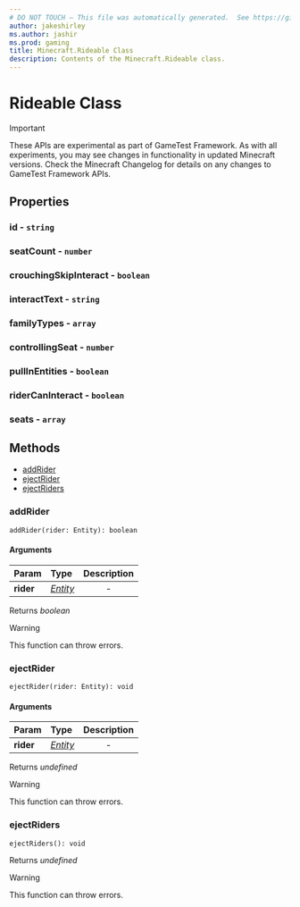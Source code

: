 ```yaml
---
# DO NOT TOUCH — This file was automatically generated.  See https://github.com/Mojang/MinecraftScriptingApiDocsGenerator to modify descriptions, examples, etc.
author: jakeshirley
ms.author: jashir
ms.prod: gaming
title: Minecraft.Rideable Class
description: Contents of the Minecraft.Rideable class.
---
```

# Rideable Class
>[!IMPORTANT]
>These APIs are experimental as part of GameTest Framework. As with all experiments, you may see changes in functionality in updated Minecraft versions. Check the Minecraft Changelog for details on any changes to GameTest Framework APIs.
## Properties
### **id** - `string`



### **seatCount** - `number`



### **crouchingSkipInteract** - `boolean`



### **interactText** - `string`



### **familyTypes** - `array`



### **controllingSeat** - `number`



### **pullInEntities** - `boolean`



### **riderCanInteract** - `boolean`



### **seats** - `array`




## Methods
- [addRider](#addrider)
- [ejectRider](#ejectrider)
- [ejectRiders](#ejectriders)
  
### **addRider**
`
addRider(rider: Entity): boolean
`

#### Arguments
| Param | Type | Description |
| :--- | :--- | :---: |
| **rider** | [*Entity*](Entity.md) | - |

Returns *boolean*

> [!WARNING]
> This function can throw errors.

### **ejectRider**
`
ejectRider(rider: Entity): void
`

#### Arguments
| Param | Type | Description |
| :--- | :--- | :---: |
| **rider** | [*Entity*](Entity.md) | - |

Returns *undefined*

> [!WARNING]
> This function can throw errors.

### **ejectRiders**
`
ejectRiders(): void
`


Returns *undefined*

> [!WARNING]
> This function can throw errors.

